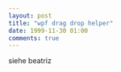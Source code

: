 ```yaml
---
layout: post
title: "wpf drag drop helper"
date: 1999-11-30 01:00
comments: true
---
```

siehe beatriz 